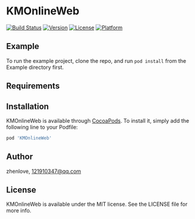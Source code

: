# KMOnlineWeb

[![Build Status](https://travis-ci.com/zhenlove/KMOnlineWeb.svg?branch=master)](https://travis-ci.com/zhenlove/KMOnlineWeb)
[![Version](https://img.shields.io/cocoapods/v/KMOnlineWeb.svg?style=flat)](https://cocoapods.org/pods/KMOnlineWeb)
[![License](https://img.shields.io/cocoapods/l/KMOnlineWeb.svg?style=flat)](https://cocoapods.org/pods/KMOnlineWeb)
[![Platform](https://img.shields.io/cocoapods/p/KMOnlineWeb.svg?style=flat)](https://cocoapods.org/pods/KMOnlineWeb)

## Example

To run the example project, clone the repo, and run `pod install` from the Example directory first.

## Requirements

## Installation

KMOnlineWeb is available through [CocoaPods](https://cocoapods.org). To install
it, simply add the following line to your Podfile:

```ruby
pod 'KMOnlineWeb'
```

## Author

zhenlove, 121910347@qq.com

## License

KMOnlineWeb is available under the MIT license. See the LICENSE file for more info.
